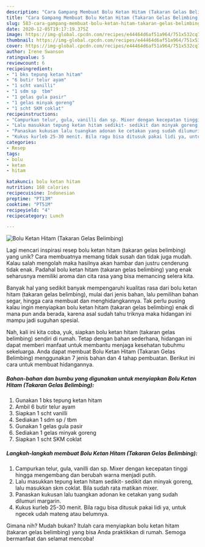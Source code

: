 ```yaml
---
description: "Cara Gampang Membuat Bolu Ketan Hitam (Takaran Gelas Belimbing), Enak Banget"
title: "Cara Gampang Membuat Bolu Ketan Hitam (Takaran Gelas Belimbing), Enak Banget"
slug: 583-cara-gampang-membuat-bolu-ketan-hitam-takaran-gelas-belimbing-enak-banget
date: 2020-12-05T19:17:19.375Z
image: https://img-global.cpcdn.com/recipes/e44464d6af51a964/751x532cq70/bolu-ketan-hitam-takaran-gelas-belimbing-foto-resep-utama.jpg
thumbnail: https://img-global.cpcdn.com/recipes/e44464d6af51a964/751x532cq70/bolu-ketan-hitam-takaran-gelas-belimbing-foto-resep-utama.jpg
cover: https://img-global.cpcdn.com/recipes/e44464d6af51a964/751x532cq70/bolu-ketan-hitam-takaran-gelas-belimbing-foto-resep-utama.jpg
author: Irene Swanson
ratingvalue: 5
reviewcount: 6
recipeingredient:
- "1 bks tepung ketan hitam"
- "6 butir telur ayam"
- "1 scht vanilli"
- "1 sdm sp  tbm"
- "1 gelas gula pasir"
- "1 gelas minyak goreng"
- "1 scht SKM coklat"
recipeinstructions:
- "Campurkan telur, gula, vanilli dan sp. Mixer dengan kecepatan tinggi hingga mengembang dan berubah warna menjadi putih."
- "Lalu masukkan tepung ketan hitam sedikit- sedikit dan minyak goreng, lalu masukkan skm coklat. Bila sudah rata matikan mixer."
- "Panaskan kukusan lalu tuangkan adonan ke cetakan yang sudah dilumuri margarin."
- "Kukus kurleb 25-30 menit. Bila ragu bisa ditusuk pakai lidi ya, untuk ngecek udah mateng atau belumnya."
categories:
- Resep
tags:
- bolu
- ketan
- hitam

katakunci: bolu ketan hitam 
nutrition: 168 calories
recipecuisine: Indonesian
preptime: "PT13M"
cooktime: "PT51M"
recipeyield: "4"
recipecategory: Lunch

---
```



![Bolu Ketan Hitam (Takaran Gelas Belimbing)](https://img-global.cpcdn.com/recipes/e44464d6af51a964/751x532cq70/bolu-ketan-hitam-takaran-gelas-belimbing-foto-resep-utama.jpg)

Lagi mencari inspirasi resep bolu ketan hitam (takaran gelas belimbing) yang unik? Cara membuatnya memang tidak susah dan tidak juga mudah. Kalau salah mengolah maka hasilnya akan hambar dan justru cenderung tidak enak. Padahal bolu ketan hitam (takaran gelas belimbing) yang enak seharusnya memiliki aroma dan cita rasa yang bisa memancing selera kita.

Banyak hal yang sedikit banyak mempengaruhi kualitas rasa dari bolu ketan hitam (takaran gelas belimbing), mulai dari jenis bahan, lalu pemilihan bahan segar, hingga cara membuat dan menghidangkannya. Tak perlu pusing kalau ingin menyiapkan bolu ketan hitam (takaran gelas belimbing) enak di mana pun anda berada, karena asal sudah tahu triknya maka hidangan ini mampu jadi suguhan spesial.




Nah, kali ini kita coba, yuk, siapkan bolu ketan hitam (takaran gelas belimbing) sendiri di rumah. Tetap dengan bahan sederhana, hidangan ini dapat memberi manfaat untuk membantu menjaga kesehatan tubuhmu sekeluarga. Anda dapat membuat Bolu Ketan Hitam (Takaran Gelas Belimbing) menggunakan 7 jenis bahan dan 4 tahap pembuatan. Berikut ini cara untuk membuat hidangannya.

<!--inarticleads1-->

##### Bahan-bahan dan bumbu yang digunakan untuk menyiapkan Bolu Ketan Hitam (Takaran Gelas Belimbing):

1. Gunakan 1 bks tepung ketan hitam
1. Ambil 6 butir telur ayam
1. Siapkan 1 scht vanilli
1. Sediakan 1 sdm sp / tbm
1. Gunakan 1 gelas gula pasir
1. Sediakan 1 gelas minyak goreng
1. Siapkan 1 scht SKM coklat




<!--inarticleads2-->

##### Langkah-langkah membuat Bolu Ketan Hitam (Takaran Gelas Belimbing):

1. Campurkan telur, gula, vanilli dan sp. Mixer dengan kecepatan tinggi hingga mengembang dan berubah warna menjadi putih.
1. Lalu masukkan tepung ketan hitam sedikit- sedikit dan minyak goreng, lalu masukkan skm coklat. Bila sudah rata matikan mixer.
1. Panaskan kukusan lalu tuangkan adonan ke cetakan yang sudah dilumuri margarin.
1. Kukus kurleb 25-30 menit. Bila ragu bisa ditusuk pakai lidi ya, untuk ngecek udah mateng atau belumnya.




Gimana nih? Mudah bukan? Itulah cara menyiapkan bolu ketan hitam (takaran gelas belimbing) yang bisa Anda praktikkan di rumah. Semoga bermanfaat dan selamat mencoba!

